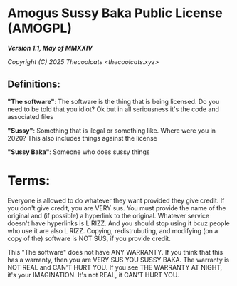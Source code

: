 # Amogus Sussy Baka Public License (AMOGPL)
***Version 1.1, May of MMXXIV***

*Copyright (C) 2025 Thecoolcats <thecoolcats.xyz\>*

## Definitions:

**"The software"**:
    The software is the thing that is being licensed. Do you need to be told that you idiot? Ok but in all seriousness it's the code and associated files

**"Sussy"**:
    Something that is ilegal or something like. Where were you in 2020? This also includes things against the license

**"Sussy Baka"**:
    Someone who does sussy things

# Terms:
Everyone is allowed to do whatever they want provided they give credit. If you don't give credit, you are VERY sus. You must provide the name of the original and (if possible) a hyperlink to the original. Whatever service doesn't have hyperlinks is L RIZZ. And you should stop using it bcuz people who use it are also L RIZZ. Copying, redistrubuting, and modifying (on a copy of the) software is NOT SUS, if you provide credit.


This "The software" does not have ANY WARRANTY. If you think that this has a warranty, then you are VERY SUS YOU SUSSY BAKA. The warranty is NOT REAL and CAN'T HURT YOU. If you see THE WARRANTY AT NIGHT, it's your IMAGINATION. It's not REAL, it CAN'T HURT YOU.
